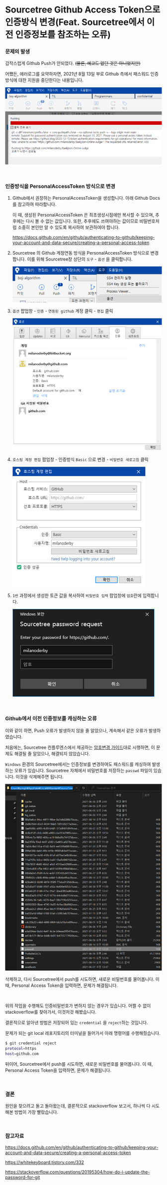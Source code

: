 # Sourcetree Github Access Token으로 인증방식 변경(Feat. Sourcetree에서 이전 인증정보를 참조하는 오류)

### 문제의 발생

갑작스럽게 Github Push가 안되었다. ~~(물론, 예고도 없던 것은 아니었지만)~~

어쨌든, 에러로그를 요약하자면, 2021년 8월 13일 부로 Github 측에서 패스워드 인증방식에 대한 지원을 중단한다는 내용입니다.

![image-20210814041221965](./images/sourcetree-push-error-1)

<br>

### 인증방식을 PersonalAccessToken 방식으로 변경

1. Github에서 권장하는 PersonalAccessToken을 생성합니다. 아래 Github Docs를 참고하여 따라합니다.

   이 때, 생성된 PersonalAccessToken 은 최초생성시점에만 복사할 수 있으며, 추후에는 다시 볼 수 없는 값입니다. 또한, 추후에도 쓰여야하는 값이므로 비밀번호처럼 소중히 본인만 알 수 있도록 복사하여 보관하여야 합니다.

   https://docs.github.com/en/github/authenticating-to-github/keeping-your-account-and-data-secure/creating-a-personal-access-token

2. Sourcetree 의 Github 계정연동 방식을 PersonalAccessToken 방식으로 변경합니다. 이를 위해 Sourcetree창 상단의 `도구` - `옵션` 을 클릭합니다.

   ![image-20210814042001838](./images/sourcetree-push-error-2)

3. `옵션` 팝업창 - `인증` - `연동된 github` 계정 클릭 - `편집` 클릭

   ![image-20210814042221957](./images/sourcetree-push-error-3)

4. `호스팅 계정 편집` 팝업창 - 인증방식 `Basic` 으로 변경 - `비밀번호 새로고침` 클릭

   ![image-20210814042356692](./images/sourcetree-push-error-4)

5. `1번` 과정에서 생성한 토큰 값을 복사하여 `비밀번호 입력` 팝업창에 `암호`란에 입력합니다.

   ![image-20210814042653378](./images/sourcetree-push-error-5)

<br>

### Github에서 이전 인증정보를 캐싱하는 오류

이와 같이 하면, Push 오류가 발생하지 않을 줄 알았으나, 계속해서 같은 오류가 발생하였습니다.

처음에는, Sourcetree 컨플루엔스에서 제공하는 [암호변경 가이드](https://confluence.curvc.com/pages/viewpage.action?pageId=72290170)대로 시행하면, 이 문제도 해결될 줄 알았으나, 해결되지 않았습니다.

 `Windows` 환경의 Sourcetree에서는 인증정보를 변경하여도 패스워드를 캐싱하여 발생하는 오류가 있습니다. Sourcetree 자체에서 비밀번호를 저장하는 `passwd` 파일이 있습니다. 이것을 삭제해주면 됩니다.

![image-20210815003201118](./images/sourcetree-push-error-6)

삭제하고, 다시 Sourcetree에서 push를 시도하면, 새로운 비밀번호를 물어봅니다. 이 때, Personal Access Token을 입력하면, 문제가 해결됩니다.

<br>

위의 작업을 수행해도 인증비밀번호가 변하지 않는 경우가 있습니다. 어쩔 수 없이 stackoverflow를 찾아가서, 이것저것 해봤습니다.

결론적으로 알아낸 방법은 저장되어 있는 `credential` 을 `reject`하는 것입니다.

문제가 되는 git local 레포지토리의 터미널을 들어가서 아래 명령어를 수행해줬습니다.

```bash
$ git credential reject
protocol=https
host=github.com
```

뒤이어, Sourcetree에서 push를 시도하면, 새로운 비밀번호를 물어봅니다. 이 때, Personal Access Token을 입력하면, 문제가 해결됩니다.

<br>

### 결론

원인을 찾으려고 돌고 돌아왔는데, 결론적으로 stackoverflow 보고서, 하나씩 다 시도해본 방법이 가장 빨랐습니다.

<br>

### 참고자료

https://docs.github.com/en/github/authenticating-to-github/keeping-your-account-and-data-secure/creating-a-personal-access-token

https://whitekeyboard.tistory.com/332

https://stackoverflow.com/questions/20195304/how-do-i-update-the-password-for-git